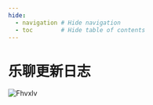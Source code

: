 ```yaml
---
hide:
  - navigation # Hide navigation
  - toc        # Hide table of contents
---
```


# 乐聊更新日志

![Fhvxlv](http://ipic-typora-samzong.oss-cn-qingdao.aliyuncs.com//uPic/Fhvxlv.png)